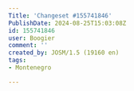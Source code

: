 ```yaml
---
Title: 'Changeset #155741846'
PublishDate: 2024-08-25T15:03:08Z
id: 155741846
user: Boogier
comment: ''
created_by: JOSM/1.5 (19160 en)
tags:
- Montenegro

---
```

